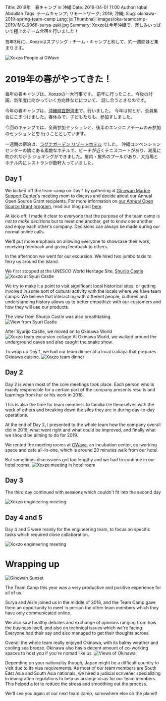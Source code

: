 Title: 2019年　春キャンプ in 沖縄
Date: 2019-04-01 11:00
Author: Iqbal Abdullah
Tags: チームキャンプ; リモートワーク; 2019; 沖縄;
Slug: okinawa-2019-spring-team-camp
Lang: ja
Thumbnail: images/oka-teamcamp-2019/IMG_9066-surya-zaki.jpg
Summary: Xoxzoは今年沖縄で、楽しみいっぱいで極上のチーム合宿を行いました！

毎年3月に、Xoxzoはスプリング・チーム・キャンプと称して、約一週間ほど集まります。

![Xoxzo People at GWave]({filename}/images/oka-teamcamp-2019/IMG_9166-gwave-group-picture.jpg)

# 2019年の春がやってきた！

毎年の春キャンプは、Xoxzoの一大行事です。
前年に行ったこと、今後の計画、新年度に向かっていく方向性などについて、
話し合うときなのです。

今年の春キャンプは、[沖縄県宜野湾市](https://ja.wikipedia.org/wiki/%E5%AE%9C%E9%87%8E%E6%B9%BE%E5%B8%82)で、行いました。
今年は何とか、全員集合にこぎつけました。春休みで、子どもたちも、参加すしました。

今回のキャンプでは、全員参加セッションと、後半のエンジニアチームのみ参加のセッションとを
行うこととしています。

一週間の宿泊は、[ラグナガーデン リゾートホテル](https://www.laguna-garden.jp/) でした。
沖縄コンベンションセンターの隣にある素敵なホテルで、ビーチが近くテニスコートがあり、潮風に吹かれながら
ジョギングができました。屋内・屋外のプールがあり、大浴場とホテル内にレストランが数軒入っていました。

## Day 1

We kicked off the team camp on Day 1 by gathering at [Ginowan Marine Support Center](https://maririne.jp/)'s meeting room
to discuss and decide about our Annual Open Source Grant recipients. For more
information on [our Annual Open Source Grant program]({filename}/Community/annual-opensource-grant-2018-en.md), read our blog post [here]({filename}/Community/annual-opensource-grant-2018-en.md).

At kick-off, I made it clear to everyone that the purpose of the team camp is _not
to make decisions_ but to meet one another, get to know one another and enjoy
each other's company. Decisions can always be made during our normal online
calls.

We'll put more emphasis on allowing everyone to showcase
their work, receiving feedback and giving feedback to others.

In the afternoon we went for our excursion. We hired two jumbo taxis to ferry us
around the island.

We first stopped at the UNESCO World Heritage Site, [Shurijo Castle](https://en.wikipedia.org/wiki/Shuri_Castle)
![Xoxzo at Syuri Castle]({filename}/images/oka-teamcamp-2019/IMG_9071-syuri-jo.jpg)

We try to make it a point to visit significant local historical sites, or
getting involved in some sort of cultural activity with the locals where we have
team camps. We believe that interacting with different people, cultures and understanding history
allows us to better empathize with our customers and how they will use our products.

The view from Shurijo Castle was also breathtaking.
![View from Syuri Castle]({filename}/images/oka-teamcamp-2019/IMAG2930-shisa-EFFECTS.jpg)

After Syurijo Castle, we moved on to Okinawa World
![Xoxzo team excursion collage]({filename}/images/oka-teamcamp-2019/team-excursion.jpg)
At Okinawa World, we walked around the underground caves and also caught the
snake show.

To wrap up Day 1, we had our team dinner at a local izakaya that prepares Okinawa
cuisine.
![Xoxzo team dinner]({filename}/images/oka-teamcamp-2019/team-dinner.jpg)

## Day 2

Day 2 is when most of the core meetings took place. Each person who is mainly
responsible for a certain part of the company presents results and learnings
from her or his work in 2018.

This is also the time for team members to
familiarize themselves with the work of others and breaking down the silos they
are in during day-to-day operations.

At the end of Day 2, I presented to the whole team how the company overall did
in 2018, what went right and what could be improved, and finally what we should
be aiming to do for 2019.

We rented the meeting rooms at [GWave](http://www.gbic.jp/), an incubation
center, co-working space and cafe all-in-one, which is around 20 minutes walk
from our hotel.

But sometimes discussions got too lengthy and we had to continue in our hotel
rooms.
![Xoxzo meeting in hotel room]({filename}/images/oka-teamcamp-2019/meeting-hotem-room-smaller.jpg)

## Day 3

The third day continued with sessions which couldn't fit into the second day

![Xoxzo engineering meeting]({filename}/images/oka-teamcamp-2019/IMAG2979-gwave-group-meeting.jpg)

## Day 4 and 5

Day 4 and 5 were mainly for the engineering team, to focus on specific tasks
which required close collaboration.

![Xoxzo engineering meeting]({filename}/images/oka-teamcamp-2019/engineering-team-collage.jpg)

# Wrapping up

![Ginowan Sunset]({filename}/images/oka-teamcamp-2019/20190327_180726-sunset.jpg)

The Team Camp this year was a very productive and positive experience for all of
us. 

Surya and Aisin joined us in the middle of 2018, and the Team Camp gave them
an opportunity to meet in person the other team members which they have only
communicated online.

We also saw healthy debates and exchange of opinions ranging from how the
business itself, and also on technical issues which we're facing. Everyone had
their say and also managed to get their thoughts across.

Overall the whole team really enjoyed Okinawa, with its balmy weather and cooling sea breeze.
Okinawa also has a decent amount of co-working spaces to host you if you're
nomad like us.
![Views of Okinawa]({filename}/images/oka-teamcamp-2019/views-of-okinawa-collage.jpg)

Depending on your nationality though, Japan might be a difficult country to visit due to its
visa requirements. As most of our team members are South East Asia and South Asia nationals,
we hired a judicial scrivener specializing in immigration regulations to help us arrange visas
for our team members. This helped a lot to reduce the stress and smoothing out the process.

We'll see you again at our next team camp, somewhere else on the planet!
